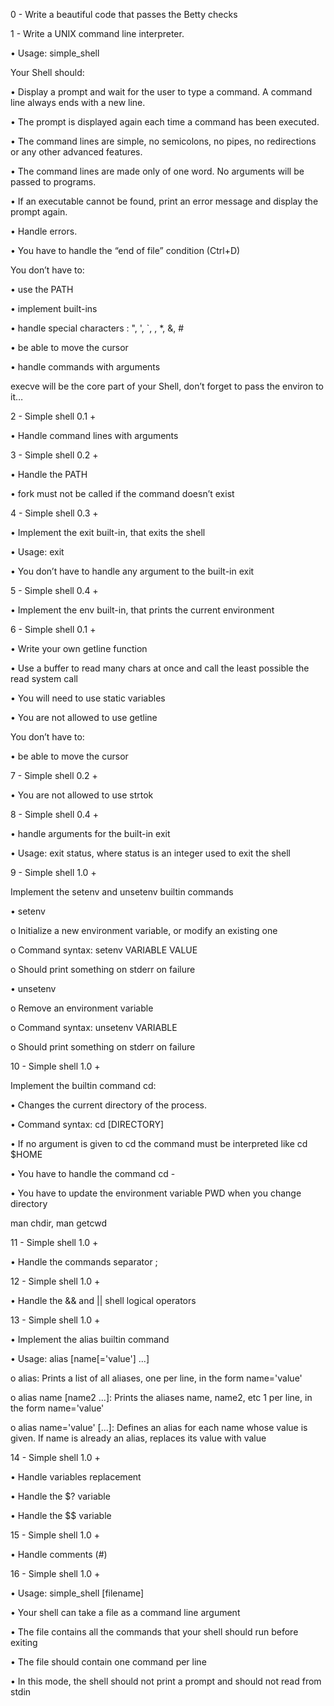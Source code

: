 0 - Write a beautiful code that passes the Betty checks

1 - Write a UNIX command line interpreter.

•	Usage: simple_shell

Your Shell should:

•	Display a prompt and wait for the user to type a command. A command line always ends with a new line.

•	The prompt is displayed again each time a command has been executed.

•	The command lines are simple, no semicolons, no pipes, no redirections or any other advanced features.

•	The command lines are made only of one word. No arguments will be passed to programs.

•	If an executable cannot be found, print an error message and display the prompt again.

•	Handle errors.

•	You have to handle the “end of file” condition (Ctrl+D)

You don’t have to:

•	use the PATH

•	implement built-ins

•	handle special characters : ", ', `, \, *, &, #

•	be able to move the cursor

•	handle commands with arguments

execve will be the core part of your Shell, don’t forget to pass the environ to it…

2 - Simple shell 0.1 +

•	Handle command lines with arguments

3 - Simple shell 0.2 +

•	Handle the PATH

•	fork must not be called if the command doesn’t exist

4 - Simple shell 0.3 +

•	Implement the exit built-in, that exits the shell

•	Usage: exit

•	You don’t have to handle any argument to the built-in exit

5 - Simple shell 0.4 +

•	Implement the env built-in, that prints the current environment

6 - Simple shell 0.1 +

•	Write your own getline function

•	Use a buffer to read many chars at once and call the least possible the read system call

•	You will need to use static variables

•	You are not allowed to use getline

You don’t have to:

•	be able to move the cursor

7 - Simple shell 0.2 +

•	You are not allowed to use strtok

8 - Simple shell 0.4 +

•	handle arguments for the built-in exit

•	Usage: exit status, where status is an integer used to exit the shell

9 - Simple shell 1.0 +

Implement the setenv and unsetenv builtin commands

•	setenv

o	Initialize a new environment variable, or modify an existing one

o	Command syntax: setenv VARIABLE VALUE

o	Should print something on stderr on failure

•	unsetenv

o	Remove an environment variable

o	Command syntax: unsetenv VARIABLE

o	Should print something on stderr on failure

10 - Simple shell 1.0 +

Implement the builtin command cd:

•	Changes the current directory of the process.

•	Command syntax: cd [DIRECTORY]

•	If no argument is given to cd the command must be interpreted like cd $HOME

•	You have to handle the command cd -

•	You have to update the environment variable PWD when you change directory

man chdir, man getcwd

11 - Simple shell 1.0 +

•	Handle the commands separator ;

12 - Simple shell 1.0 +

•	Handle the && and || shell logical operators

13 - Simple shell 1.0 +

•	Implement the alias builtin command

•	Usage: alias [name[='value'] ...]

o	alias: Prints a list of all aliases, one per line, in the form name='value'

o	alias name [name2 ...]: Prints the aliases name, name2, etc 1 per line, in the form name='value'

o	alias name='value' [...]: Defines an alias for each name whose value is given. If name is already an alias, replaces its value with value

14 - Simple shell 1.0 +

•	Handle variables replacement

•	Handle the $? variable

•	Handle the $$ variable

15 - Simple shell 1.0 +

•	Handle comments (#)

16 - Simple shell 1.0 +

•	Usage: simple_shell [filename]

•	Your shell can take a file as a command line argument

•	The file contains all the commands that your shell should run before exiting

•	The file should contain one command per line

•	In this mode, the shell should not print a prompt and should not read from stdin

